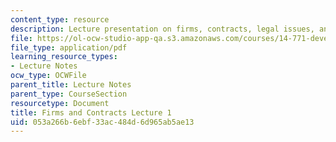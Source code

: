 ```yaml
---
content_type: resource
description: Lecture presentation on firms, contracts, legal issues, and reputation.
file: https://ol-ocw-studio-app-qa.s3.amazonaws.com/courses/14-771-development-economics-microeconomic-issues-and-policy-models-fall-2008/053a266b6ebf33ac484d6d965ab5ae13_lec13.pdf
file_type: application/pdf
learning_resource_types:
- Lecture Notes
ocw_type: OCWFile
parent_title: Lecture Notes
parent_type: CourseSection
resourcetype: Document
title: Firms and Contracts Lecture 1
uid: 053a266b-6ebf-33ac-484d-6d965ab5ae13
---
```

